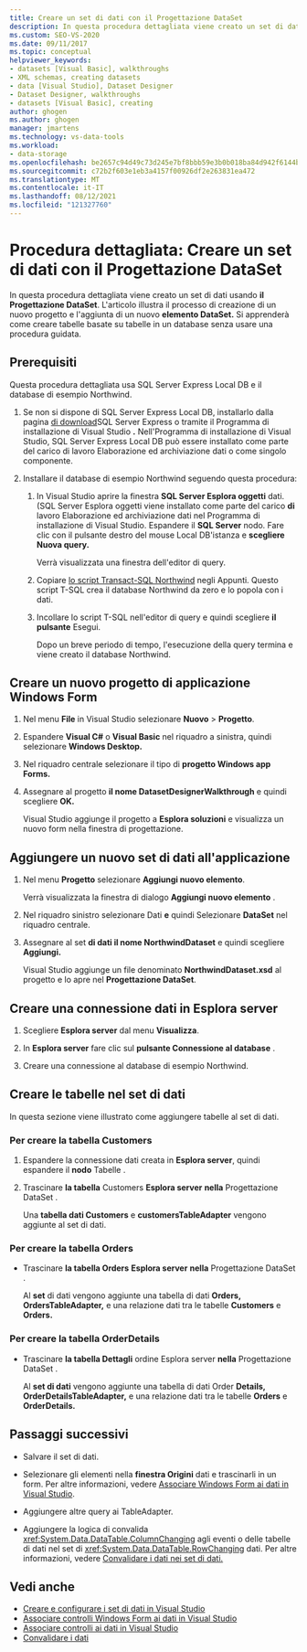 ```yaml
---
title: Creare un set di dati con il Progettazione DataSet
description: In questa procedura dettagliata viene creato un set di dati usando il Progettazione DataSet. Comprendere il processo di creazione di un nuovo progetto e l'aggiunta di un nuovo elemento DataSet.
ms.custom: SEO-VS-2020
ms.date: 09/11/2017
ms.topic: conceptual
helpviewer_keywords:
- datasets [Visual Basic], walkthroughs
- XML schemas, creating datasets
- data [Visual Studio], Dataset Designer
- Dataset Designer, walkthroughs
- datasets [Visual Basic], creating
author: ghogen
ms.author: ghogen
manager: jmartens
ms.technology: vs-data-tools
ms.workload:
- data-storage
ms.openlocfilehash: be2657c94d49c73d245e7bf8bbb59e3b0b018ba84d942f6144b5e0360f968d5e
ms.sourcegitcommit: c72b2f603e1eb3a4157f00926df2e263831ea472
ms.translationtype: MT
ms.contentlocale: it-IT
ms.lasthandoff: 08/12/2021
ms.locfileid: "121327760"
---
```

# <a name="walkthrough-create-a-dataset-with-the-dataset-designer"></a>Procedura dettagliata: Creare un set di dati con il Progettazione DataSet

In questa procedura dettagliata viene creato un set di dati usando **il Progettazione DataSet**. L'articolo illustra il processo di creazione di un nuovo progetto e l'aggiunta di un nuovo **elemento DataSet.** Si apprenderà come creare tabelle basate su tabelle in un database senza usare una procedura guidata.

## <a name="prerequisites"></a>Prerequisiti

Questa procedura dettagliata usa SQL Server Express Local DB e il database di esempio Northwind.

1. Se non si dispone di SQL Server Express Local DB, installarlo dalla pagina [di download](https://www.microsoft.com/sql-server/sql-server-editions-express)SQL Server Express o tramite il Programma di installazione di Visual Studio **.** Nell'Programma di installazione di Visual Studio, SQL Server Express Local DB può essere installato come parte del  carico di lavoro Elaborazione ed archiviazione dati o come singolo componente.

2. Installare il database di esempio Northwind seguendo questa procedura:

    1. In Visual Studio aprire la finestra **SQL Server Esplora oggetti** dati. (SQL Server Esplora oggetti viene installato come parte del carico **di** lavoro Elaborazione ed archiviazione dati nel Programma di installazione di Visual Studio. Espandere il **SQL Server** nodo. Fare clic con il pulsante destro del mouse Local DB'istanza e **scegliere Nuova query.**

       Verrà visualizzata una finestra dell'editor di query.

    2. Copiare [lo script Transact-SQL Northwind](https://github.com/MicrosoftDocs/visualstudio-docs/blob/master/docs/data-tools/samples/northwind.sql?raw=true) negli Appunti. Questo script T-SQL crea il database Northwind da zero e lo popola con i dati.

    3. Incollare lo script T-SQL nell'editor di query e quindi scegliere **il pulsante** Esegui.

       Dopo un breve periodo di tempo, l'esecuzione della query termina e viene creato il database Northwind.

## <a name="create-a-new-windows-forms-application-project"></a>Creare un nuovo progetto di applicazione Windows Form

1. Nel menu **File** in Visual Studio selezionare **Nuovo** > **Progetto**.

2. Espandere **Visual C#** o **Visual Basic** nel riquadro a sinistra, quindi selezionare **Windows Desktop.**

3. Nel riquadro centrale selezionare il tipo di **progetto Windows app Forms.**

4. Assegnare al progetto **il nome DatasetDesignerWalkthrough** e quindi scegliere **OK.**

     Visual Studio aggiunge il progetto a **Esplora soluzioni** e visualizza un nuovo form nella finestra di progettazione.

## <a name="add-a-new-dataset-to-the-application"></a>Aggiungere un nuovo set di dati all'applicazione

1. Nel menu **Progetto** selezionare **Aggiungi nuovo elemento**.

     Verrà visualizzata la finestra di dialogo **Aggiungi nuovo elemento** .

2. Nel riquadro sinistro selezionare Dati **e** quindi Selezionare **DataSet** nel riquadro centrale.

3. Assegnare al set **di dati il nome NorthwindDataset** e quindi scegliere **Aggiungi.**

     Visual Studio aggiunge un file denominato **NorthwindDataset.xsd** al progetto e lo apre nel **Progettazione DataSet**.

## <a name="create-a-data-connection-in-server-explorer"></a>Creare una connessione dati in Esplora server

1. Scegliere **Esplora server** dal menu **Visualizza**.

2. In **Esplora server** fare clic sul **pulsante Connessione al database** .

3. Creare una connessione al database di esempio Northwind.

## <a name="create-the-tables-in-the-dataset"></a>Creare le tabelle nel set di dati

In questa sezione viene illustrato come aggiungere tabelle al set di dati.

### <a name="to-create-the-customers-table"></a>Per creare la tabella Customers

1. Espandere la connessione dati creata in **Esplora server**, quindi espandere il **nodo** Tabelle .

2. Trascinare **la tabella** Customers **Esplora server** **nella** Progettazione DataSet .

     Una **tabella dati Customers** e **customersTableAdapter** vengono aggiunte al set di dati.

### <a name="to-create-the-orders-table"></a>Per creare la tabella Orders

- Trascinare **la tabella Orders** **Esplora server** **nella** Progettazione DataSet .

     Al **set** di dati vengono aggiunte una tabella di dati **Orders, OrdersTableAdapter,** e una relazione dati tra le tabelle **Customers** e **Orders.**

### <a name="to-create-the-orderdetails-table"></a>Per creare la tabella OrderDetails

- Trascinare **la tabella Dettagli** ordine Esplora server **nella** Progettazione DataSet . 

     Al **set di dati** vengono aggiunte una tabella di dati Order **Details, OrderDetailsTableAdapter,** e una relazione dati tra le tabelle **Orders** e **OrderDetails.**

## <a name="next-steps"></a>Passaggi successivi

- Salvare il set di dati.

- Selezionare gli elementi nella **finestra Origini** dati e trascinarli in un form. Per altre informazioni, vedere [Associare Windows Form ai dati in Visual Studio](../data-tools/bind-windows-forms-controls-to-data-in-visual-studio.md).

- Aggiungere altre query ai TableAdapter.

- Aggiungere la logica di convalida <xref:System.Data.DataTable.ColumnChanging> agli eventi o delle tabelle di dati nel set di <xref:System.Data.DataTable.RowChanging> dati. Per altre informazioni, vedere [Convalidare i dati nei set di dati.](../data-tools/validate-data-in-datasets.md)

## <a name="see-also"></a>Vedi anche

- [Creare e configurare i set di dati in Visual Studio](../data-tools/create-and-configure-datasets-in-visual-studio.md)
- [Associare controlli Windows Form ai dati in Visual Studio](../data-tools/bind-windows-forms-controls-to-data-in-visual-studio.md)
- [Associare controlli ai dati in Visual Studio](../data-tools/bind-controls-to-data-in-visual-studio.md)
- [Convalidare i dati](../data-tools/validate-data-in-datasets.md)
